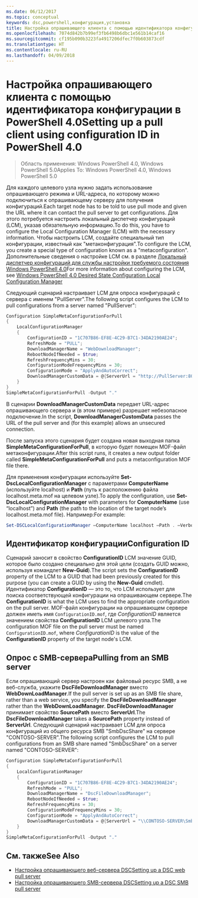 ```yaml
---
ms.date: 06/12/2017
ms.topic: conceptual
keywords: dsc,powershell,конфигурация,установка
title: Настройка опрашивающего клиента с помощью идентификатора конфигурации в PowerShell 4.0
ms.openlocfilehash: 7074d842b7b99ef3fb6498b6dbc1e561b14caf16
ms.sourcegitcommit: cf195b090b3223fa4917206dfec7f0b603873cdf
ms.translationtype: HT
ms.contentlocale: ru-RU
ms.lasthandoff: 04/09/2018
---
```

# <a name="setting-up-a-pull-client-using-configuration-id-in-powershell-40"></a><span data-ttu-id="23bfe-103">Настройка опрашивающего клиента с помощью идентификатора конфигурации в PowerShell 4.0</span><span class="sxs-lookup"><span data-stu-id="23bfe-103">Setting up a pull client using configuration ID in PowerShell 4.0</span></span>

><span data-ttu-id="23bfe-104">Область применения: Windows PowerShell 4.0, Windows PowerShell 5.0</span><span class="sxs-lookup"><span data-stu-id="23bfe-104">Applies To: Windows PowerShell 4.0, Windows PowerShell 5.0</span></span>

<span data-ttu-id="23bfe-105">Для каждого целевого узла нужно задать использование опрашивающего режима и URL-адреса, по которому можно подключиться к опрашивающему серверу для получения конфигураций.</span><span class="sxs-lookup"><span data-stu-id="23bfe-105">Each target node has to be told to use pull mode and given the URL where it can contact the pull server to get configurations.</span></span> <span data-ttu-id="23bfe-106">Для этого потребуется настроить локальный диспетчер конфигураций (LCM), указав обязательную информацию.</span><span class="sxs-lookup"><span data-stu-id="23bfe-106">To do this, you have to configure the Local Configuration Manager (LCM) with the necessary information.</span></span> <span data-ttu-id="23bfe-107">Чтобы настроить LCM, создайте специальный тип конфигурации, известный как "метаконфигурация".</span><span class="sxs-lookup"><span data-stu-id="23bfe-107">To configure the LCM, you create a special type of configuration known as a "metaconfiguration".</span></span> <span data-ttu-id="23bfe-108">Дополнительные сведения о настройке LCM см. в разделе [Локальный диспетчер конфигураций для службы настройки требуемого состояния Windows PowerShell 4.0](metaConfig4.md)</span><span class="sxs-lookup"><span data-stu-id="23bfe-108">For more information about configuring the LCM, see [Windows PowerShell 4.0 Desired State Configuration Local Configuration Manager](metaConfig4.md)</span></span>

<span data-ttu-id="23bfe-109">Следующий сценарий настраивает LCM для опроса конфигураций с сервера с именем "PullServer".</span><span class="sxs-lookup"><span data-stu-id="23bfe-109">The following script configures the LCM to pull configurations from a server named "PullServer":</span></span>

```powershell
Configuration SimpleMetaConfigurationForPull
{
    LocalConfigurationManager
    {
        ConfigurationID = "1C707B86-EF8E-4C29-B7C1-34DA2190AE24";
        RefreshMode = "PULL";
        DownloadManagerName = "WebDownloadManager";
        RebootNodeIfNeeded = $true;
        RefreshFrequencyMins = 30;
        ConfigurationModeFrequencyMins = 30;
        ConfigurationMode = "ApplyAndAutoCorrect";
        DownloadManagerCustomData = @{ServerUrl = "http://PullServer:8080/PSDSCPullServer/PSDSCPullServer.svc"; AllowUnsecureConnection = “TRUE”}
    }
}
SimpleMetaConfigurationForPull -Output "."
```

<span data-ttu-id="23bfe-110">В сценарии **DownloadManagerCustomData** передает URL-адрес опрашивающего сервера и (в этом примере) разрешает небезопасное подключение.</span><span class="sxs-lookup"><span data-stu-id="23bfe-110">In the script, **DownloadManagerCustomData** passes the URL of the pull server and (for this example) allows an unsecured connection.</span></span>

<span data-ttu-id="23bfe-111">После запуска этого сценария будет создана новая выходная папка **SimpleMetaConfigurationForPull**, в которую будет помещен MOF-файл метаконфигурации.</span><span class="sxs-lookup"><span data-stu-id="23bfe-111">After this script runs, it creates a new output folder called **SimpleMetaConfigurationForPull** and puts a metaconfiguration MOF file there.</span></span>

<span data-ttu-id="23bfe-112">Для применения конфигурации используйте **Set-DscLocalConfigurationManager** с параметрами **ComputerName** (используйте localhost) и **Path** (путь к расположению файла localhost.meta.mof на целевом узле).</span><span class="sxs-lookup"><span data-stu-id="23bfe-112">To apply the configuration, use **Set-DscLocalConfigurationManager** with parameters for **ComputerName** (use “localhost”) and **Path** (the path to the location of the target node’s localhost.meta.mof file).</span></span> <span data-ttu-id="23bfe-113">Например:</span><span class="sxs-lookup"><span data-stu-id="23bfe-113">For example:</span></span>
```powershell
Set-DSCLocalConfigurationManager –ComputerName localhost –Path . –Verbose.
```

## <a name="configuration-id"></a><span data-ttu-id="23bfe-114">Идентификатор конфигурации</span><span class="sxs-lookup"><span data-stu-id="23bfe-114">Configuration ID</span></span>
<span data-ttu-id="23bfe-115">Сценарий заносит в свойство **ConfigurationID** LCM значение GUID, которое было создано специально для этой цели (создать GUID можно, используя командлет **New-Guid**).</span><span class="sxs-lookup"><span data-stu-id="23bfe-115">The script sets the **ConfigurationID** property of the LCM to a GUID that had been previously created for this purpose (you can create a GUID by using the **New-Guid** cmdlet).</span></span> <span data-ttu-id="23bfe-116">Идентификатор **ConfigurationID** — это то, что LCM использует для поиска соответствующей конфигурации на опрашивающем сервере.</span><span class="sxs-lookup"><span data-stu-id="23bfe-116">The **ConfigurationID** is what the LCM uses to find the appropriate configuration on the pull server.</span></span> <span data-ttu-id="23bfe-117">MOF-файл конфигурации на опрашивающем сервере должен иметь имя `ConfigurationID.mof`, где *ConfigurationID* является значением свойства **ConfigurationID** LCM целевого узла.</span><span class="sxs-lookup"><span data-stu-id="23bfe-117">The configuration MOF file on the pull server must be named `ConfigurationID.mof`, where *ConfigurationID* is the value of the **ConfigurationID** property of the target node's LCM.</span></span>

## <a name="pulling-from-an-smb-server"></a><span data-ttu-id="23bfe-118">Опрос с SMB-сервера</span><span class="sxs-lookup"><span data-stu-id="23bfe-118">Pulling from an SMB server</span></span>

<span data-ttu-id="23bfe-119">Если опрашивающий сервер настроен как файловый ресурс SMB, а не веб-служба, укажите **DscFileDownloadManager** вместо **WebDownLoadManager**.</span><span class="sxs-lookup"><span data-stu-id="23bfe-119">If the pull server is set up as an SMB file share, rather than a web service, you specify the **DscFileDownloadManager** rather than the **WebDownLoadManager**.</span></span>
<span data-ttu-id="23bfe-120">**DscFileDownloadManager** принимает свойство **SourcePath** вместо **ServerUrl**.</span><span class="sxs-lookup"><span data-stu-id="23bfe-120">The **DscFileDownloadManager** takes a **SourcePath** property instead of **ServerUrl**.</span></span> <span data-ttu-id="23bfe-121">Следующий сценарий настраивает LCM для опроса конфигураций из общего ресурса SMB "SmbDscShare" на сервере "CONTOSO-SERVER".</span><span class="sxs-lookup"><span data-stu-id="23bfe-121">The following script configures the LCM to pull configurations from an SMB share named "SmbDscShare" on a server named "CONTOSO-SERVER":</span></span>

```powershell
Configuration SimpleMetaConfigurationForPull
{
    LocalConfigurationManager
    {
        ConfigurationID = "1C707B86-EF8E-4C29-B7C1-34DA2190AE24";
        RefreshMode = "PULL";
        DownloadManagerName = "DscFileDownloadManager";
        RebootNodeIfNeeded = $true;
        RefreshFrequencyMins = 30;
        ConfigurationModeFrequencyMins = 30;
        ConfigurationMode = "ApplyAndAutoCorrect";
        DownloadManagerCustomData = @{ServerUrl = "\\CONTOSO-SERVER\SmbDscShare"}
    }
}
SimpleMetaConfigurationForPull -Output "."
```

## <a name="see-also"></a><span data-ttu-id="23bfe-122">См. также</span><span class="sxs-lookup"><span data-stu-id="23bfe-122">See Also</span></span>

- [<span data-ttu-id="23bfe-123">Настройка опрашивающего веб-сервера DSC</span><span class="sxs-lookup"><span data-stu-id="23bfe-123">Setting up a DSC web pull server</span></span>](pullServer.md)
- [<span data-ttu-id="23bfe-124">Настройка опрашивающего SMB-сервера DSC</span><span class="sxs-lookup"><span data-stu-id="23bfe-124">Setting up a DSC SMB pull server</span></span>](pullServerSMB.md)